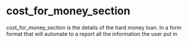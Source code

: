 # cost_for_money_section
cost_for_money_section is the details of the hard money loan. In a form format that will automate to a report all the information the user put in
